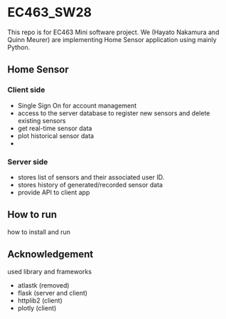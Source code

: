 # EC463_SW28
This repo is for EC463 Mini software project.
We (Hayato Nakamura and Quinn Meurer) are implementing Home Sensor application using mainly Python.

## Home Sensor

### Client side
- Single Sign On for account management
- access to the server database to register new sensors and delete existing sensors
- get real-time sensor data
- plot historical sensor data
- 
### Server side
- stores list of sensors and their associated user ID.
- stores history of generated/recorded sensor data
- provide API to client app

## How to run
how to install and run

## Acknowledgement
used library and frameworks
- atlastk (removed)
- flask (server and client)
- httplib2 (client)
- plotly (client)
